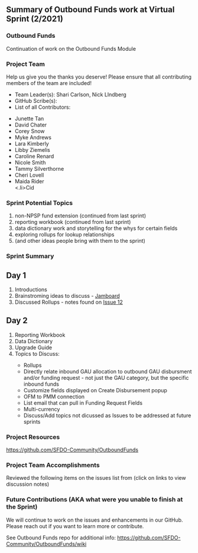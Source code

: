 ## Summary of Outbound Funds work at Virtual Sprint (2/2021)

### Outbound Funds
Continuation of work on the Outbound Funds Module

### Project Team
Help us give you the thanks you deserve! Please ensure that all contributing members of the team are included!
* Team Leader(s): Shari Carlson, Nick LIndberg
* GitHub Scribe(s): 
* List of all Contributors:<br>
<ul>
  <li>Junette Tan </li>
  <li>David Chater</li>
  <li>Corey Snow</li>
  <li>Myke Andrews</li> 
  <li> Lara Kimberly</li>
  <li>Libby Ziemelis</li>
  <li>Caroline Renard</li>
  <li>Nicole Smith </li>
  <li>Tammy Silverthorne</li>
  <li>Cheri Lovell</li>
  <li>Maida Rider</li>
  <.li>Cid</li>
  </ul>


### Sprint Potential Topics
<ol>
<li>non-NPSP fund extension (continued from last sprint)</li>
<li>reporting workbook (continued from last sprint)</li>
<li>data dictionary work and storytelling for the whys for certain fields</li>
<li>exploring rollups for lookup relationships</li>
<li>(and other ideas people bring with them to the sprint)</li>
 
  </ol>

### Sprint Summary 
<H2>Day 1</H2>
<ol>
  <li>Introductions  </li>
  <li>Brainstroming ideas to discuss - <a href= "https://jamboard.google.com/d/11eWq6E-dlKZGjQV0SQZ5D-GELIFRu5-TAuHF8bo_Tjw/viewer?f=0"> Jamboard </a> </li>
  <li>Discussed Rollups - notes found on <a href= "https://github.com/SFDO-Community-Sprints/OutboundFunds/issues/12"> Issue 12</a>  </li>
  </ol>
  
  <H2>Day 2</H2>
<ol>
  <li>Reporting Workbook  </li>
  <li>Data Dictionary  </li>
  <li>Upgrade Guide   </li>
  <li>Topics to Discuss: </li>
  <ul>
    <li>Rollups </li>
    <li>Directly relate inbound GAU allocation to outbound GAU disbursment and/or funding request - not just the GAU category, but the specific inbound funds </li>
    <li>Customize fields displayed on Create Disbursement popup</li>
    <li>OFM to PMM connection </li>
    <li>List email that can pull in Funding Request Fields </li>
    <li>Multi-currency </li>
    <li> Discuss/Add topics not dicussed as Issues to be addressed at future sprints</li>  
    </ul>
  </ol>

### Project Resources
https://github.com/SFDO-Community/OutboundFunds

### Project Team Accomplishments
Reviewed the following items on the issues list from (click on links to view discussion notes) 



### Future Contributions (AKA what were you unable to finish at the Sprint)
We will continue to work on the issues and enhancements in our GitHub. Please reach out if you want to learn more or contribute. 




See Outbound Funds repo for additional info: https://github.com/SFDO-Community/OutboundFunds/wiki
